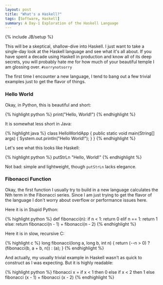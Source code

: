 ```yaml
---
layout: post
title: "What's a Haskell?"
tags: [Software, Haskell]
summary: A Day-1 Exploration of the Haskell Language
---
```

{% include JB/setup %}

This will be a skeptical, shallow-dive into Haskell. I just want to take a single-day look at the Haskell language and see what it's all about. If you have spent a decade using Haskell in production and know all of its deep secrets, you will probably hate me for how much of your beautiful temple I am glossing over.  `#sorrynotsorry`

The first time I encounter a new language, I tend to bang out a few trivial examples just to get the flavor of things.

### Hello World

Okay, in Python, this is beautiful and short:

{% highlight python %}
print("Hello, World!")
{% endhighlight %}

It is somewhat less short in Java:

{% highlight java %}
class HelloWorldApp {
    public static void main(String[] args) {
        System.out.println("Hello World!");
    }
}
{% endhighlight %}

Let's see what this looks like Haskell:

{% highlight python %}
putStrLn "Hello, World!"
{% endhighlight %}

Not bad: simple and lightweight, though `putStrLn` lacks elegance.

### Fibonacci Function

Okay, the first function I usually try to build in a new language calculates the Nth term in the Fibonacci series. Since I am just trying to get the flavor of the language I don't worry about overflow or performance issues here.

Here it is in Stupid Python:

{% highlight python %}
def fibonacci(n):
    if n < 1:
        return 0
    elif n == 1:
        return 1
    else:
        return fibonacci(n - 1) + fibonacci(n - 2)
{% endhighlight %}

Here it is in slow, recursive C:

{% highlight c %}
long fibonacci(long a, long b, int n) {
    return (--n > 0) ? (fibonacci(b, a + b, n)) : (a);
}
{% endhighlight %}

And actually, my usually trivial example in Haskell wasn't as quick to construct as I was expecting. But it is highly readable:

{% highlight python %}
fibonacci x =
  if x < 1
    then 0
    else if x < 2
           then 1
           else fibonacci (x - 1) + fibonacci (x - 2)
{% endhighlight %}
